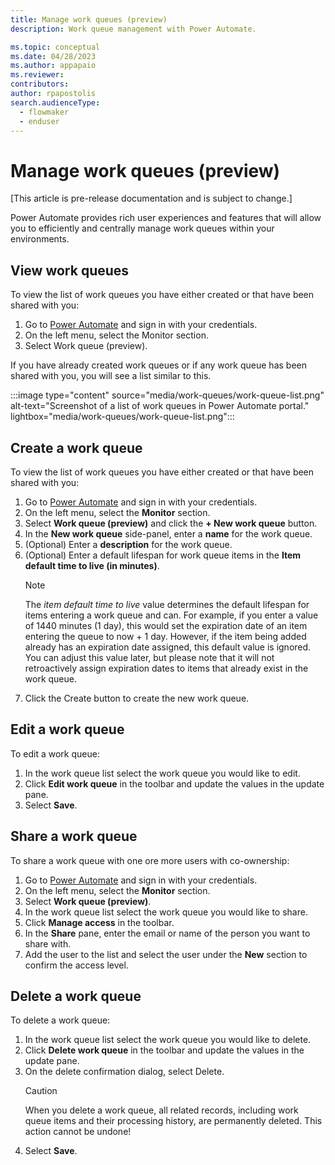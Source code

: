 ```yaml
---
title: Manage work queues (preview)
description: Work queue management with Power Automate.

ms.topic: conceptual
ms.date: 04/28/2023
ms.author: appapaio
ms.reviewer: 
contributors:
author: rpapostolis
search.audienceType: 
  - flowmaker
  - enduser
---
```


# Manage work queues (preview)
[This article is pre-release documentation and is subject to change.]

Power Automate provides rich user experiences and features that will allow you to efficiently and centrally manage work queues within your environments.

## View work queues

To view the list of work queues you have either created or that have been shared with you:

1. Go to [Power Automate](https://make.powerautomate.com/) and sign in with your credentials.
2. On the left menu, select the Monitor section.
3. Select Work queue (preview).

If you have already created work queues or if any work queue has been shared with you, you will see a list similar to this.

:::image type="content" source="media/work-queues/work-queue-list.png" alt-text="Screenshot of a list of work queues in Power Automate portal." lightbox="media/work-queues/work-queue-list.png":::

## Create a work queue

To view the list of work queues you have either created or that have been shared with you:

1. Go to [Power Automate](https://make.powerautomate.com/) and sign in with your credentials.
2. On the left menu, select the **Monitor** section.
3. Select **Work queue (preview)** and click the **+ New work queue** button.
4. In the **New work queue** side-panel, enter a **name** for the work queue.
5. (Optional) Enter a **description** for the work queue.
6. (Optional) Enter a default lifespan for work queue items in the **Item default time to live (in minutes)**.
   > [!NOTE]
   > The *item default time to live* value determines the default lifespan for items entering a work queue and can. For example, if you enter a value of 1440 minutes (1 day), this would set the expiration date of an item entering the queue to now + 1 day. However, if the item being added already has an expiration date assigned, this default value is ignored. You can adjust this value later, but please note that it will not retroactively assign expiration dates to items that already exist in the work queue.
7. Click the Create button to create the new work queue.

## Edit a work queue

To edit a work queue:

1. In the work queue list select the work queue you would like to edit.
2. Click **Edit work queue** in the toolbar and update the values in the update pane.
3. Select **Save**.

## Share a work queue

To share a work queue with one ore more users with co-ownership:

1. Go to [Power Automate](https://make.powerautomate.com/) and sign in with your credentials.
2. On the left menu, select the **Monitor** section.
3. Select **Work queue (preview)**.
4. In the work queue list select the work queue you would like to share.
5. Click **Manage access** in the toolbar.
6. In the **Share** pane, enter the email or name of the person you want to share with.
7. Add the user to the list and select the user under the **New** section to confirm the access level.

## Delete a work queue

To delete a work queue:

1. In the work queue list select the work queue you would like to delete.
2. Click **Delete work queue** in the toolbar and update the values in the update pane.
3. On the delete confirmation dialog, select Delete.
   > [!CAUTION]
   > When you delete a work queue, all related records, including work queue items and their processing history, are permanently deleted. This action cannot be undone!
4. Select **Save**.
